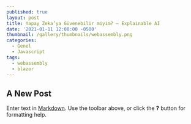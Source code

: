```yaml
---
published: true
layout: post
title: Yapay Zeka’ya Güvenebilir miyim? — Explainable AI
date: '2021-01-11 12:00:00 -0500'
thumbnail: /gallery/thumbnails/webassembly.png
categories:
  - Genel
  - Javascript
tags:
  - webassembly
  - blazor
---
```

## A New Post

Enter text in [Markdown](http://daringfireball.net/projects/markdown/). Use the toolbar above, or click the **?** button for formatting help.
